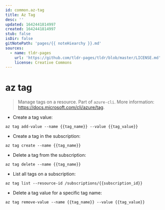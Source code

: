 ```yaml
---
id: common.az-tag
title: Az Tag
desc: ''
updated: 1642441814997
created: 1642441814997
stub: false
isDir: false
gitNotePath: 'pages/{{ noteHiearchy }}.md'
sources:
  - name: tldr-pages
    url: 'https://github.com/tldr-pages/tldr/blob/master/LICENSE.md'
    license: Creative Commons
---
```

# az tag

> Manage tags on a resource.
> Part of `azure-cli`.
> More information: <https://docs.microsoft.com/cli/azure/tag>.

- Create a tag value:

`az tag add-value --name {{tag_name}} --value {{tag_value}}`

- Create a tag in the subscription:

`az tag create --name {{tag_name}}`

- Delete a tag from the subscription:

`az tag delete --name {{tag_name}}`

- List all tags on a subscription:

`az tag list --resource-id /subscriptions/{{subscription_id}}`

- Delete a tag value for a specific tag name:

`az tag remove-value --name {{tag_name}} --value {{tag_value}}`

